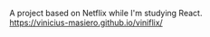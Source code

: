 A project based on Netflix while I'm studying React.  
https://vinicius-masiero.github.io/viniflix/
